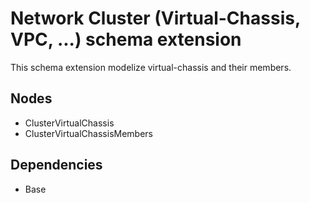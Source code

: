 # Network Cluster (Virtual-Chassis, VPC, ...) schema extension

This schema extension modelize virtual-chassis and their members.

## Nodes

- ClusterVirtualChassis
- ClusterVirtualChassisMembers

## Dependencies

- Base

